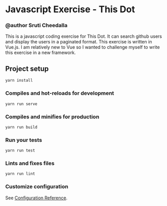 # Javascript Exercise - This Dot

### @author Sruti Cheedalla

This is a javascript coding exercise for This Dot. It can search github users and display the users in a paginated format. This exercise is written in Vue.js. I am relatively new to Vue so I wanted to challenge myself to write this exercise in a new framework.

##

## Project setup

```
yarn install
```

### Compiles and hot-reloads for development

```
yarn run serve
```

### Compiles and minifies for production

```
yarn run build
```

### Run your tests

```
yarn run test
```

### Lints and fixes files

```
yarn run lint
```

### Customize configuration

See [Configuration Reference](https://cli.vuejs.org/config/).
